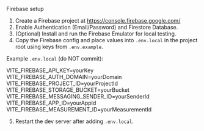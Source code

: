 Firebase setup

1. Create a Firebase project at https://console.firebase.google.com/
2. Enable Authentication (Email/Password) and Firestore Database.
3. (Optional) Install and run the Firebase Emulator for local testing.
4. Copy the Firebase config and place values into `.env.local` in the project root using keys from `.env.example`.

Example `.env.local` (do NOT commit):

VITE_FIREBASE_API_KEY=yourKey
VITE_FIREBASE_AUTH_DOMAIN=yourDomain
VITE_FIREBASE_PROJECT_ID=yourProjectId
VITE_FIREBASE_STORAGE_BUCKET=yourBucket
VITE_FIREBASE_MESSAGING_SENDER_ID=yourSenderId
VITE_FIREBASE_APP_ID=yourAppId
VITE_FIREBASE_MEASUREMENT_ID=yourMeasurementId

5. Restart the dev server after adding `.env.local`.

